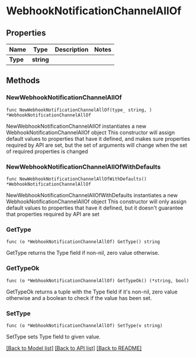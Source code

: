 # WebhookNotificationChannelAllOf

## Properties

Name | Type | Description | Notes
------------ | ------------- | ------------- | -------------
**Type** | **string** |  | 

## Methods

### NewWebhookNotificationChannelAllOf

`func NewWebhookNotificationChannelAllOf(type_ string, ) *WebhookNotificationChannelAllOf`

NewWebhookNotificationChannelAllOf instantiates a new WebhookNotificationChannelAllOf object
This constructor will assign default values to properties that have it defined,
and makes sure properties required by API are set, but the set of arguments
will change when the set of required properties is changed

### NewWebhookNotificationChannelAllOfWithDefaults

`func NewWebhookNotificationChannelAllOfWithDefaults() *WebhookNotificationChannelAllOf`

NewWebhookNotificationChannelAllOfWithDefaults instantiates a new WebhookNotificationChannelAllOf object
This constructor will only assign default values to properties that have it defined,
but it doesn't guarantee that properties required by API are set

### GetType

`func (o *WebhookNotificationChannelAllOf) GetType() string`

GetType returns the Type field if non-nil, zero value otherwise.

### GetTypeOk

`func (o *WebhookNotificationChannelAllOf) GetTypeOk() (*string, bool)`

GetTypeOk returns a tuple with the Type field if it's non-nil, zero value otherwise
and a boolean to check if the value has been set.

### SetType

`func (o *WebhookNotificationChannelAllOf) SetType(v string)`

SetType sets Type field to given value.



[[Back to Model list]](../README.md#documentation-for-models) [[Back to API list]](../README.md#documentation-for-api-endpoints) [[Back to README]](../README.md)


